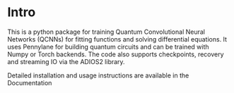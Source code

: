 # Intro

This is a python package for training Quantum Convolutional Neural Networks (QCNNs) for fitting functions and solving differential equations. It uses Pennylane for building quantum circuits and can be trained with Numpy or Torch backends. The code also supports checkpoints, recovery and streaming IO via the ADIOS2 library.

Detailed installation and usage instructions are available in the Documentation
